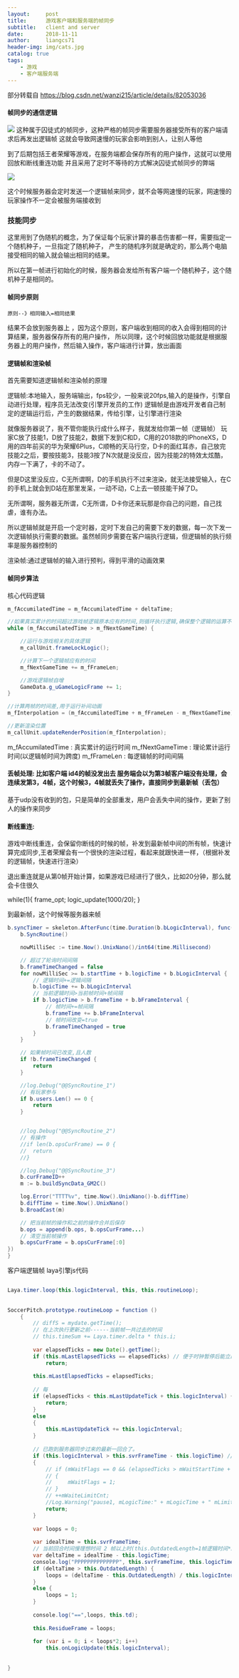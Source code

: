 ```yaml
---
layout:     post
title:      游戏客户端和服务端的帧同步
subtitle:   client and server
date:       2018-11-11
author:     liangcs71
header-img: img/cats.jpg
catalog: true
tags:
    - 游戏
    - 客户端服务端
---
```

部分转载自 https://blog.csdn.net/wanzi215/article/details/82053036

#### 帧同步的通信逻辑

![](https://ws1.sinaimg.cn/large/e8127ba2ly1g1xcevf8tvj20gm09paaj.jpg)
这种属于囚徒式的帧同步，这种严格的帧同步需要服务器接受所有的客户端请求后再发出逻辑帧
这就会导致网速慢的玩家会影响到别人，让别人等他

到了后期包括王者荣耀等游戏，在服务端都会保存所有的用户操作，这就可以使用回放和断线重连功能
并且采用了定时不等待的方式解决囚徒式帧同步的弊端

![](https://ws1.sinaimg.cn/large/e8127ba2ly1g1xcu7i9inj20go0bjadv.jpg)

这个时候服务器会定时发送一个逻辑帧来同步，就不会等网速慢的玩家，网速慢的玩家操作不一定会被服务端接收到

### 技能同步

这里用到了伪随机的概念，为了保证每个玩家计算的暴击伤害都一样，需要指定一个随机种子，一旦指定了随机种子，
产生的随机序列就是确定的，那么两个电脑接受相同的输入就会输出相同的结果。

所以在第一帧进行初始化的时候，服务器会发给所有客户端一个随机种子，这个随机种子是相同的。


#### 帧同步原则


```原则--》相同输入=相同结果```

结果不会放到服务器上 ，因为这个原则，客户端收到相同的收入会得到相同的计算结果，服务器保存所有的用户操作，
所以同理，这个时候回放功能就是根据服务器上的用户操作，然后输入操作，客户端进行计算，放出画面

#### 逻辑帧和渲染帧

首先需要知道逻辑帧和渲染帧的原理

逻辑帧:本地输入，服务端输出，fps较少，一般来说20fps,输入的是操作，引擎自动进行处理，程序员无法改变(引擎开发员的工作)
逻辑帧是由游戏开发者自己制定的逻辑运行后，产生的数据结果，传给引擎，让引擎进行渲染

就像服务器说了，我不管你能执行成什么样子，我就发给你第一帧（逻辑帧） 玩家C放了技能1，D放了技能2，数据下发到C和D，C用的2018款的IPhoneXS，D用的四年前买的华为荣耀6Plus，C顺畅的天马行空，D卡的面红耳赤，自己放完技能2之后，要按技能3，技能3按了N次就是没反应，因为技能2的特效太炫酷，内存一下满了，卡的不动了。

但是D这里没反应，C无所谓啊，D的手机执行不过来渲染，就无法接受输入，在C的手机上就会到D站在那里发呆，一动不动，C上去一顿技能干掉了D。

无所谓啊，服务器无所谓，C无所谓，D卡你还来玩那是你自己的问题，自己找虐，谁有办法。

所以逻辑帧就是开启一个定时器，定时下发自己的需要下发的数据，每一次下发一次逻辑帧执行需要的数据。虽然帧同步需要在客户端执行逻辑，但逻辑帧的执行频率是服务器控制的

渲染帧:通过逻辑帧的输入进行预判，得到平滑的动画效果

#### 帧同步算法

核心代码逻辑

```java
m_fAccumilatedTime = m_fAccumilatedTime + deltaTime;

//如果真实累计的时间超过游戏帧逻辑原本应有的时间,则循环执行逻辑,确保整个逻辑的运算不会因为帧间隔时间的波动而计算出不同的结果
while (m_fAccumilatedTime > m_fNextGameTime) {

    //运行与游戏相关的具体逻辑
    m_callUnit.frameLockLogic();

    //计算下一个逻辑帧应有的时间
    m_fNextGameTime += m_fFrameLen;

    //游戏逻辑帧自增
    GameData.g_uGameLogicFrame += 1;
}

//计算两帧的时间差,用于运行补间动画
m_fInterpolation = (m_fAccumilatedTime + m_fFrameLen - m_fNextGameTime) / m_fFrameLen;

//更新渲染位置
m_callUnit.updateRenderPosition(m_fInterpolation);
```

m_fAccumilatedTime : 真实累计的运行时间
m_fNextGameTime : 理论累计运行时间(以逻辑帧时间为跨度)
m_fFrameLen : 每逻辑帧的时间间隔

#### 丢帧处理: 比如客户端 id4的帧没发出去 服务端会以为第3帧客户端没有处理，会连续发第3，4帧，这个时候3，4帧就丢失了操作，直接同步到最新帧（丢包）
基于udp没有收到的包，只是简单的全部重发，用户会丢失中间的操作，更新了别人的操作来同步


#### 断线重连:
游戏中断线重连，会保留你断线的时候的帧，补发到最新帧中间的所有帧，快速计算完成同步,王者荣耀会有一个很快的渲染过程，看起来就跟快进一样，（根据补发的逻辑帧，快速进行渲染）

退出重连就是从第0帧开始计算，如果游戏已经进行了很久，比如20分钟，那么就会卡住很久

while(1){
	frame_opt;
	logic_update(1000/20);
}

到最新帧，这个时候等服务器来帧

```java
b.syncTimer = skeleton.AfterFunc(time.Duration(b.bLogicInterval), func() {
	b.SyncRoutine()

	nowMilliSec := time.Now().UnixNano()/int64(time.Millisecond)

	// 超过了轮询时间间隔
	b.frameTimeChanged = false
	for nowMilliSec >= b.startTime + b.logicTime + b.bLogicInterval {
		// 逻辑时间+=逻辑间隔
		b.logicTime += b.bLogicInterval
		// 当前逻辑时间>当前帧时间+帧间隔
		if b.logicTime > b.frameTime + b.bFrameInterval {
			// 帧时间+=帧间隔
			b.frameTime += b.bFrameInterval
			// 帧时间改变=true
			b.frameTimeChanged = true
		}
	}

	// 如果帧时间已改变,且人数
	if !b.frameTimeChanged {
		return
	}

	//log.Debug("@@SyncRoutine_1")
	// 有玩家参与
	if b.users.Len() == 0 {
		return
	}


	//log.Debug("@@SyncRoutine_2")
	// 有操作
	//if len(b.opsCurFrame) == 0 {
	//	return
	//}

	//log.Debug("@@SyncRoutine_3")
	b.curFrameID++
	m := b.buildSyncData_GM2C()

	log.Error("TTTT%v", time.Now().UnixNano()-b.diffTime)
	b.diffTime = time.Now().UnixNano()
	b.BroadCast(m)

	// 把当前帧的操作和之前的操作合并后保存
	b.ops = append(b.ops, b.opsCurFrame...)
	// 清空当前帧操作
	b.opsCurFrame = b.opsCurFrame[:0]
})
}

```
客户端逻辑帧
laya引擎js代码
```java

Laya.timer.loop(this.logicInterval, this, this.routineLoop);
 
 
SoccerPitch.prototype.routineLoop = function ()
    {
        // diffS = mydate.getTime();
        // 在上次执行更新之前------当前帧一共过去的时间
        // this.timeSum += Laya.timer.delta * this.i;
 
        var elapsedTicks = new Date().getTime();
        if (this.mLastElapsedTicks == elapsedTicks) // 便于时钟暂停后能立即停下来，哪怕是上次暂停后mLastUpdateTick还远远小于elapsedTicks，也会暂停
			return;
 
        this.mLastElapsedTicks = elapsedTicks;
 
        // 每
        if (elapsedTicks < this.mLastUpdateTick + this.logicInterval) {
			return;
        }
        else
        {
            this.mLastUpdateTick += this.logicInterval;
        }
			
        // 已跑到服务器同步过来的最新一回合了。
        if (this.logicInterval > this.svrFrameTime - this.logicTime) // 不够逻辑更新间隔，等下一次
        {
            // if (mWaitFlags == 0 && (elapsedTicks > mWaitStartTime + 400)) // 等待超过400ms，则提示信号弱效果
            // {
            //     mWaitFlags = 1;
            // }
            // ++mWaiteLimitCnt;
            //Log.Warning("pause1, mLogicTime:" + mLogicTime + " mLimitTime:" + mLimitTime);
            return;
        }
 
        var loops = 0;
 
        var idealTime = this.svrFrameTime;
        // 当前回合时间慢理想时间 2 帧以上时(this.OutdatedLength=1帧逻辑时间*3)，本次更新需要多个回合(加速)
        var deltaTime = idealTime - this.logicTime;
        console.log("PPPPPPPPPPPPPP", this.svrFrameTime, this.logicTime, deltaTime, this.OutdatedLength);
        if (deltaTime > this.OutdatedLength) {
            loops = (deltaTime - this.OutdatedLength) / this.logicInterval + 1;
        }
        else {
            loops = 1;
        }
 
        console.log("==",loops, this.td);
 
        this.ResidueFrame = loops;
 
        for (var i = 0; i < loops*2; i++)
            this.onLogicUpdate(this.logicInterval);
 
    
}
```









